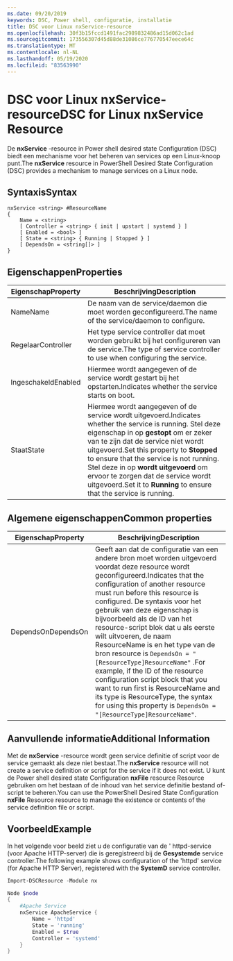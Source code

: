 ```yaml
---
ms.date: 09/20/2019
keywords: DSC, Power shell, configuratie, installatie
title: DSC voor Linux nxService-resource
ms.openlocfilehash: 30f3b15fccd1491fac2989832486ad15d062c1ad
ms.sourcegitcommit: 173556307d45d88de31086ce776770547eece64c
ms.translationtype: MT
ms.contentlocale: nl-NL
ms.lasthandoff: 05/19/2020
ms.locfileid: "83563990"
---
```

# <a name="dsc-for-linux-nxservice-resource"></a><span data-ttu-id="f6115-103">DSC voor Linux nxService-resource</span><span class="sxs-lookup"><span data-stu-id="f6115-103">DSC for Linux nxService Resource</span></span>

<span data-ttu-id="f6115-104">De **nxService** -resource in Power shell desired state Configuration (DSC) biedt een mechanisme voor het beheren van services op een Linux-knoop punt.</span><span class="sxs-lookup"><span data-stu-id="f6115-104">The **nxService** resource in PowerShell Desired State Configuration (DSC) provides a mechanism to manage services on a Linux node.</span></span>

## <a name="syntax"></a><span data-ttu-id="f6115-105">Syntaxis</span><span class="sxs-lookup"><span data-stu-id="f6115-105">Syntax</span></span>

```Syntax
nxService <string> #ResourceName
{
    Name = <string>
    [ Controller = <string> { init | upstart | systemd } ]
    [ Enabled = <bool> ]
    [ State = <string> { Running | Stopped } ]
    [ DependsOn = <string[]> ]
}
```

## <a name="properties"></a><span data-ttu-id="f6115-106">Eigenschappen</span><span class="sxs-lookup"><span data-stu-id="f6115-106">Properties</span></span>

|<span data-ttu-id="f6115-107">Eigenschap</span><span class="sxs-lookup"><span data-stu-id="f6115-107">Property</span></span> |<span data-ttu-id="f6115-108">Beschrijving</span><span class="sxs-lookup"><span data-stu-id="f6115-108">Description</span></span> |
|---|---|
|<span data-ttu-id="f6115-109">Name</span><span class="sxs-lookup"><span data-stu-id="f6115-109">Name</span></span> |<span data-ttu-id="f6115-110">De naam van de service/daemon die moet worden geconfigureerd.</span><span class="sxs-lookup"><span data-stu-id="f6115-110">The name of the service/daemon to configure.</span></span> |
|<span data-ttu-id="f6115-111">Regelaar</span><span class="sxs-lookup"><span data-stu-id="f6115-111">Controller</span></span> |<span data-ttu-id="f6115-112">Het type service controller dat moet worden gebruikt bij het configureren van de service.</span><span class="sxs-lookup"><span data-stu-id="f6115-112">The type of service controller to use when configuring the service.</span></span> |
|<span data-ttu-id="f6115-113">Ingeschakeld</span><span class="sxs-lookup"><span data-stu-id="f6115-113">Enabled</span></span> |<span data-ttu-id="f6115-114">Hiermee wordt aangegeven of de service wordt gestart bij het opstarten.</span><span class="sxs-lookup"><span data-stu-id="f6115-114">Indicates whether the service starts on boot.</span></span> |
|<span data-ttu-id="f6115-115">Staat</span><span class="sxs-lookup"><span data-stu-id="f6115-115">State</span></span> |<span data-ttu-id="f6115-116">Hiermee wordt aangegeven of de service wordt uitgevoerd.</span><span class="sxs-lookup"><span data-stu-id="f6115-116">Indicates whether the service is running.</span></span> <span data-ttu-id="f6115-117">Stel deze eigenschap in op **gestopt** om er zeker van te zijn dat de service niet wordt uitgevoerd.</span><span class="sxs-lookup"><span data-stu-id="f6115-117">Set this property to **Stopped** to ensure that the service is not running.</span></span> <span data-ttu-id="f6115-118">Stel deze in op **wordt uitgevoerd** om ervoor te zorgen dat de service wordt uitgevoerd.</span><span class="sxs-lookup"><span data-stu-id="f6115-118">Set it to **Running** to ensure that the service is running.</span></span> |

## <a name="common-properties"></a><span data-ttu-id="f6115-119">Algemene eigenschappen</span><span class="sxs-lookup"><span data-stu-id="f6115-119">Common properties</span></span>

|<span data-ttu-id="f6115-120">Eigenschap</span><span class="sxs-lookup"><span data-stu-id="f6115-120">Property</span></span> |<span data-ttu-id="f6115-121">Beschrijving</span><span class="sxs-lookup"><span data-stu-id="f6115-121">Description</span></span> |
|---|---|
|<span data-ttu-id="f6115-122">DependsOn</span><span class="sxs-lookup"><span data-stu-id="f6115-122">DependsOn</span></span> |<span data-ttu-id="f6115-123">Geeft aan dat de configuratie van een andere bron moet worden uitgevoerd voordat deze resource wordt geconfigureerd.</span><span class="sxs-lookup"><span data-stu-id="f6115-123">Indicates that the configuration of another resource must run before this resource is configured.</span></span> <span data-ttu-id="f6115-124">De syntaxis voor het gebruik van deze eigenschap is bijvoorbeeld als de ID van het resource-script blok dat u als eerste wilt uitvoeren, de naam ResourceName is en het type van de bron resource is `DependsOn = "[ResourceType]ResourceName"` .</span><span class="sxs-lookup"><span data-stu-id="f6115-124">For example, if the ID of the resource configuration script block that you want to run first is ResourceName and its type is ResourceType, the syntax for using this property is `DependsOn = "[ResourceType]ResourceName"`.</span></span> |

## <a name="additional-information"></a><span data-ttu-id="f6115-125">Aanvullende informatie</span><span class="sxs-lookup"><span data-stu-id="f6115-125">Additional Information</span></span>

<span data-ttu-id="f6115-126">Met de **nxService** -resource wordt geen service definitie of script voor de service gemaakt als deze niet bestaat.</span><span class="sxs-lookup"><span data-stu-id="f6115-126">The **nxService** resource will not create a service definition or script for the service if it does not exist.</span></span> <span data-ttu-id="f6115-127">U kunt de Power shell desired state Configuration **nxFile** resource Resource gebruiken om het bestaan of de inhoud van het service definitie bestand of-script te beheren.</span><span class="sxs-lookup"><span data-stu-id="f6115-127">You can use the PowerShell Desired State Configuration **nxFile** Resource resource to manage the existence or contents of the service definition file or script.</span></span>

## <a name="example"></a><span data-ttu-id="f6115-128">Voorbeeld</span><span class="sxs-lookup"><span data-stu-id="f6115-128">Example</span></span>

<span data-ttu-id="f6115-129">In het volgende voor beeld ziet u de configuratie van de ' httpd-service (voor Apache HTTP-server) die is geregistreerd bij de **Gesystemde** service controller.</span><span class="sxs-lookup"><span data-stu-id="f6115-129">The following example shows configuration of the 'httpd' service (for Apache HTTP Server), registered with the **SystemD** service controller.</span></span>

```powershell
Import-DSCResource -Module nx

Node $node
{
    #Apache Service
    nxService ApacheService {
        Name = 'httpd'
        State = 'running'
        Enabled = $true
        Controller = 'systemd'
    }
}
```
